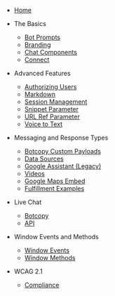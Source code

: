 - [Home](/ "Botcopy Docs")
- The Basics
  - [Bot Prompts](basics/bot-prompts.md "Botcopy Docs | Bot Prompts")
  - [Branding](basics/branding.md "Botcopy Docs | Branding")
  - [Chat Components](basics/components.md "Botcopy Docs | Chat Components")
  - [Connect](basics/connect.md "Botcopy Docs | Connect")
- Advanced Features
  - [Authorizing Users](advanced/bc-auth.md "Botcopy Docs | Authorizing Users")
  - [Markdown](advanced/markdown.md "Botcopy Docs | Markdown")
  - [Session Management](advanced/session-management.md "Botcopy Docs | Session Management")
  - [Snippet Parameter](advanced/snippet-parameter.md "Botcopy Docs | Snippet Parameter")
  - [URL Ref Parameter](advanced/url-ref-parameter.md "Botcopy Docs | URL Ref Parameter")
  - [Voice to Text](advanced/voice-to-text.md "Botcopy Docs | Voice to Text")
- Messaging and Response Types
  - [Botcopy Custom Payloads](responses/botcopy-custom-payloads.md "Botcopy Docs | Custom Payloads")
  - [Data Sources](responses/data-sources.md "Botcopy Docs | Data Sources")
  - [Google Assistant (Legacy)](responses/google-assistant.md "Botcopy Docs | Google Assistant")
  - [Videos](responses/videos.md "Botcopy Docs | Videos")
  - [Google Maps Embed](responses/google-maps-embed.md "Botcopy Docs | Google Maps Embed")
  - [Fulfillment Examples](responses/fulfillmentexamples.md "Botcopy Docs | Fulfillment Examples")
- Live Chat
  - [Botcopy](livechat/botcopylc.md "Botcopy Docs | Live Chat")
  - [API](livechat/handover.md "Botcopy Docs | Human Handover")
- Window Events and Methods
  - [Window Events](window/events.md "Botcopy Docs | Window Events")
  - [Window Methods](window/methods.md "Botcopy Docs | Window Methods")
- WCAG 2.1

  - [Compliance](wcag/focus-trap.md "Botcopy Docs | Focus Trap")

  <footer id="mb-footer"></footer>
